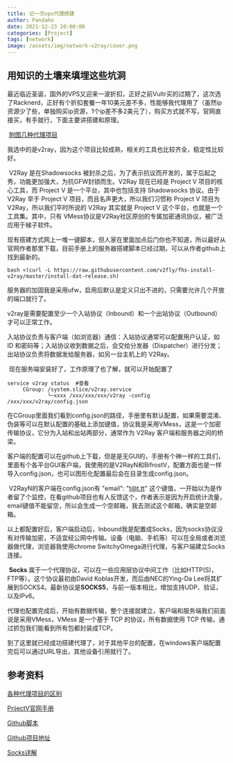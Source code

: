 ```yaml
---
title: 记一次vps代理搭建
author: Pandaho
date: 2021-12-23 20:00:00 
categories: [Project] 
tags: [network]
image: /assets/img/network-v2ray/cover.png
---
```





## 用知识的土壤来填埋这些坑洞

​	最近临近圣诞，国外的VPS又迎来一波折扣，正好之前Vultr买的过期了，这次选了Racknerd，正好有个折扣套餐一年10美元差不多，性能够我代理用了（虽然ip资源少了些，单独购买ip资源，1个ip差不多2美元了），购买方式就不写，官网直接买，有手就行，下面主要讲搭建和原理。

​	[附图几种代理项目](/assets/img/network-v2ray/1.png)

我选中的是v2ray，因为这个项目比较成熟，相关的工具也比较齐全，稳定性比较好。

​	V2Ray 是在Shadowsocks 被封杀之后，为了表示抗议而开发的，属于后起之秀，功能更加强大，为抗GFW封锁而生。V2Ray 现在已经是 Project V 项目的核心工具，而 Project V 是一个平台，其中也包括支持 Shadowsocks 协议。由于 V2Ray 早于 Project V 项目，而且名声更大，所以我们习惯称 Project V 项目为 V2Ray，所以我们平时所说的 V2Ray 其实就是 Project V 这个平台，也就是一个工具集。其中，只有 VMess协议是V2Ray社区原创的专属加密通讯协议，被广泛应用于梯子软件。

​	现有搭建方式网上一堆一键脚本，但人家在里面加点后门你也不知道，所以最好从官网作者那里下载，目前手册上的服务器搭建脚本已经过期，可以从作者github上找到最新的。

```shell
bash <(curl -L https://raw.githubusercontent.com/v2fly/fhs-install-v2ray/master/install-dat-release.sh)
```

服务器的加固我是采用ufw，启用后默认是定义只出不进的，只需要允许几个开放的端口就行了。

v2ray是需要配置至少一个入站协议（Inbound）和一个出站协议（Outbound）才可以正常工作。

​	入站协议负责与客户端（如浏览器）通信：入站协议通常可以配置用户认证，如 ID 和密码等；入站协议收到数据之后，会交给分发器（Dispatcher）进行分发；出站协议负责将数据发给服务器，如另一台主机上的 V2Ray。

​	现在服务端安装好了，工作原理了也了解，就可以开始配置了

```shell
service v2ray status  #查看
     CGroup: /system.slice/v2ray.service
             └─xxxx /xxx/xxx/xxx/v2ray -config /xxx/xxx/v2ray/config.json
```

在CGroup里面我们看到config.json的路径，手册里有默认配置，如果需要混淆、伪装等可以在默认配置的基础上添加键值，协议我是采用VMess，这是一个加密传输协议，它分为入站和出站两部分，通常作为 V2Ray 客户端和服务器之间的桥梁。

​	客户端的配置可以在github上下载，但是是无GUI的，手册有个神一样的工具们，里面有个各平台GUI客户端，我使用的是V2RayN和BifrostV，配置方面也是一样导入config.json，也可以图形化配置最后会在目录生成config.json。

​	V2RayN的客户端在config.json有 "email": "t@t.tt" 这个键值，一开始以为是作者留了个监控，在看github项目也有人反馈这个，作者表示是因为开启统计流量，email键值不能留空，所以会生成一个空邮箱，我去测试这个邮箱，确实是空邮箱。

​	以上都配置好后，客户端启动后，Inbound我是配置成Socks，因为socks协议没有对传输加密，不适宜经公网中传输。设备（电脑、手机等）可以在全局或者浏览器做代理，浏览器我使用chrome SwitchyOmega进行代理，与客户端建立Socks连接。

​	**Socks** 属于一个代理协议，可以在一些应用层协议中间工作（比如HTTP(S)，FTP等）。这个协议最初由David Koblas开发，而后由NEC的Ying-Da Lee将其扩展到SOCKS4。最新协议是**SOCKS5**，与前一版本相比，增加支持UDP、验证，以及IPv6。

​	代理也配置完成后，开始有数据传输，整个连接就建立，客户端和服务端我们前面说是采用VMess，VMess 是一个基于 TCP 的协议，所有数据使用 TCP 传输，通过抓包我们能看到所有包都封装成TCP。 

​	到了这里就已经成功搭建代理了，对于其他平台的配置，在windows客户端配置完后可以通过URL导出，其他设备引用就行了。



## 参考资料

[各种代理项目的区别](https://www.lbtlm.com/archives/167)

[PrijectV官网手册](https://www.atzlinux.com/doc/v/v2ray/)

[Github脚本](https://github.com/v2fly/fhs-install-v2ray)

[Github项目地址](https://github.com/v2fly/v2ray-core/releases)

[Socks详解](https://segmentfault.com/a/1190000038498680)
